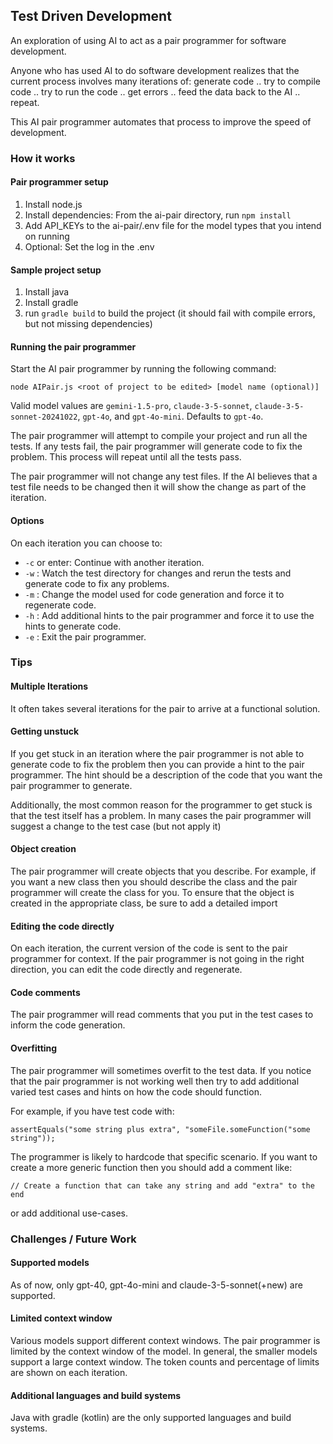 ## Test Driven Development

An exploration of using AI to act as a pair programmer for software development. 

Anyone who has used AI to do software development realizes that the current process involves many iterations of: generate code .. try to compile code .. try to run the code .. get errors .. feed the data back to the AI .. repeat. 

This AI pair programmer automates that process to improve the speed of development. 

### How it works

#### Pair programmer setup

1. Install node.js
2. Install dependencies: From the ai-pair directory, run `npm install`
3. Add API_KEYs to the ai-pair/.env file for the model types that you intend on running
4. Optional: Set the log in the .env

#### Sample project setup

1. Install java
2. Install gradle
3. run `gradle build` to build the project (it should fail with compile errors, but not missing dependencies)

#### Running the pair programmer

Start the AI pair programmer by running the following command:
```
node AIPair.js <root of project to be edited> [model name (optional)]
```

Valid model values are `gemini-1.5-pro`, `claude-3-5-sonnet`, `claude-3-5-sonnet-20241022`, `gpt-4o`, and `gpt-4o-mini`. Defaults to `gpt-4o`.

The pair programmer will attempt to compile your project and run all the tests. If any tests fail, the pair programmer will generate code to fix the problem. This process will repeat until all the tests pass.

The pair programmer will not change any test files. If the AI believes that a test file needs to be changed then it will show the change as part of the iteration. 

#### Options

On each iteration you can choose to:
- `-c` or enter: Continue with another iteration.
- `-w` : Watch the test directory for changes and rerun the tests and generate code to fix any problems.
- `-m` : Change the model used for code generation and force it to regenerate code. 
- `-h` : Add additional hints to the pair programmer and force it to use the hints to generate code.
- `-e` : Exit the pair programmer.

### Tips
#### Multiple Iterations
It often takes several iterations for the pair to arrive at a functional solution. 

#### Getting unstuck
If you get stuck in an iteration where the pair programmer is not able to generate code to fix the problem then you can provide a hint to the pair programmer. The hint should be a description of the code that you want the pair programmer to generate.

Additionally, the most common reason for the programmer to get stuck is that the test itself
has a problem. In many cases the pair programmer will suggest a change to the test case (but not apply it)

#### Object creation
The pair programmer will create objects that you describe. For example, if you want a new class then you should describe the class and the pair programmer will create the class for you. To ensure that the object is created in the appropriate class, be sure to add a detailed import

#### Editing the code directly
On each iteration, the current version of the code is sent to the pair programmer for context. If the pair programmer is not going in the right direction, you can edit the code directly and regenerate. 

#### Code comments
The pair programmer will read comments that you put in the test cases to inform the code
generation. 

#### Overfitting
The pair programmer will sometimes overfit to the test data. If you notice that the pair programmer is not working well then try to add additional varied test cases and hints on how the code should function. 

For example, if you have test code with:
```
assertEquals("some string plus extra", "someFile.someFunction("some string"));
```

The programmer is likely to hardcode that specific scenario. If you want to create a more generic function
then you should add a comment like:
```
// Create a function that can take any string and add "extra" to the end
```
or add additional use-cases. 

### Challenges / Future Work

#### Supported models
As of now, only gpt-40, gpt-4o-mini and claude-3-5-sonnet(+new) are supported. 

#### Limited context window

Various models support different context windows. The pair programmer is limited by the context window of the model. In general, the smaller models support a large context window. The token counts and percentage of limits are shown on each iteration. 

#### Additional languages and build systems

Java with gradle (kotlin) are the only supported languages and build systems. 

